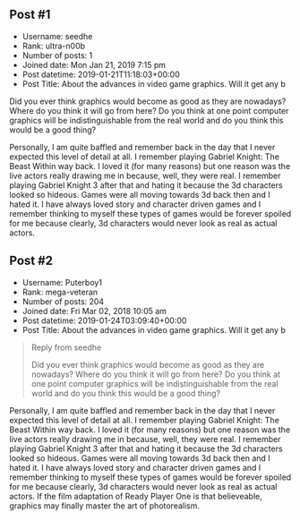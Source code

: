 ## Post #1
- Username: seedhe
- Rank: ultra-n00b
- Number of posts: 1
- Joined date: Mon Jan 21, 2019 7:15 pm
- Post datetime: 2019-01-21T11:18:03+00:00
- Post Title: About the advances in video game graphics. Will it get any b

Did you ever think graphics would become as good as they are nowadays? Where do you think it will go from here? Do you think at one point computer graphics will be indistinguishable from the real world and do you think this would be a good thing?

Personally, I am quite baffled and remember back in the day that I never expected this level of detail at all. I remember playing Gabriel Knight: The Beast Within way back. I loved it (for many reasons) but one reason was the live actors really drawing me in because, well, they were real. I remember playing Gabriel Knight 3 after that and hating it because the 3d characters looked so hideous. Games were all moving towards 3d back then and I hated it. I have always loved story and character driven games and I remember thinking to myself these types of games would be forever spoiled for me because clearly, 3d characters would never look as real as actual actors.
## Post #2
- Username: Puterboy1
- Rank: mega-veteran
- Number of posts: 204
- Joined date: Fri Mar 02, 2018 10:05 am
- Post datetime: 2019-01-24T03:09:40+00:00
- Post Title: About the advances in video game graphics. Will it get any b

> Reply from seedhe
>
> Did you ever think graphics would become as good as they are nowadays? Where do you think it will go from here? Do you think at one point computer graphics will be indistinguishable from the real world and do you think this would be a good thing?

Personally, I am quite baffled and remember back in the day that I never expected this level of detail at all. I remember playing Gabriel Knight: The Beast Within way back. I loved it (for many reasons) but one reason was the live actors really drawing me in because, well, they were real. I remember playing Gabriel Knight 3 after that and hating it because the 3d characters looked so hideous. Games were all moving towards 3d back then and I hated it. I have always loved story and character driven games and I remember thinking to myself these types of games would be forever spoiled for me because clearly, 3d characters would never look as real as actual actors.
If the film adaptation of Ready Player One is that believeable, graphics may finally master the art of photorealism.

